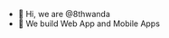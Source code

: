 - 👋 Hi, we are @8thwanda
- 🚀 We build Web App and Mobile Apps

<!---
8thwanda/8thwanda is a ✨ special ✨ repository because its `README.md` (this file) appears on your GitHub profile.
You can click the Preview link to take a look at your changes.
--->
